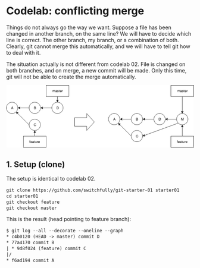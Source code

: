 # Codelab: conflicting merge

Things do not always go the way we want. Suppose a file has been changed in another branch, on the same line?
We will have to decide which line is correct. The other branch, my branch, or a combination of both. Clearly,
git cannot merge this automatically, and we will have to tell git how to deal with it.

The situation actually is not different from codelab 02. File is changed on both branches, and on merge, a new commit
will be made. Only this time, git will not be able to create the merge automatically.

![conflicting merge](../codelab02/git-merge-with-commit.png "Conflicting merge")


## 1. Setup (clone)
The setup is identical to codelab 02.

```
git clone https://github.com/switchfully/git-starter-01 starter01
cd starter01
git checkout feature
git checkout master
```

This is the result (head pointing to feature branch):

```
$ git log --all --decorate --oneline --graph
* c4b0120 (HEAD -> master) commit D
* 77a4170 commit B
| * 9d8f024 (feature) commit C
|/  
* f6ad194 commit A
```
